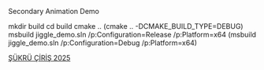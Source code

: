 Secondary Animation Demo

mkdir build
cd build
cmake .. 
(cmake .. -DCMAKE_BUILD_TYPE=DEBUG)
msbuild jiggle_demo.sln /p:Configuration=Release /p:Platform=x64 
(msbuild jiggle_demo.sln /p:Configuration=Debug /p:Platform=x64)

[ŞÜKRÜ ÇİRİŞ 2025](https://sukruciris.github.io)